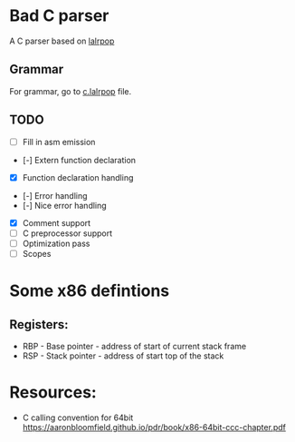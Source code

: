 # Bad C parser
A C parser based on [lalrpop](https://github.com/lalrpop/lalrpop/tree/master)
## Grammar
For grammar, go to [c.lalrpop](src/c.lalrpop) file.

## TODO
- [ ] Fill in asm emission
- [-] Extern function declaration
- [x] Function declaration handling
- [-] Error handling
- [-] Nice error handling
- [x] Comment support
- [ ] C preprocessor support
- [ ] Optimization pass
- [ ] Scopes

# Some x86 defintions
## Registers:
- RBP - Base pointer - address of start of current stack frame
- RSP - Stack pointer - address of start top of the stack


# Resources:
- C calling convention for 64bit https://aaronbloomfield.github.io/pdr/book/x86-64bit-ccc-chapter.pdf
